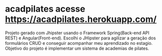 # acadpilates acesse https://acadpilates.herokuapp.com/

Projeto gerado com Jhipster usando o Framework Spring(Back-end API REST) e Angular(Front-end).
Escolhi o JHipster para agilizar a geração dos formulários CRUD e conseguir acompanhar meu aprendizado no estagio.
Objetivo do projeto é implementar um sistema de academias de pilates.
